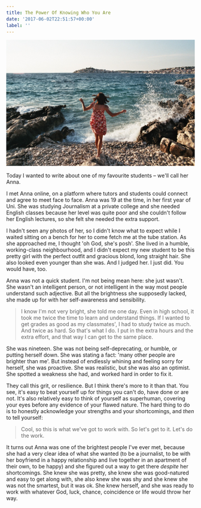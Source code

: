 ```yaml
---
title: The Power Of Knowing Who You Are
date: '2017-06-02T22:51:57+00:00'
label: ''
---
```

![](/uploads/2017/06/02/danka-peter-469.jpg)

Today I wanted to write about one of my favourite students – we'll call her Anna.

I met Anna online, on a platform where tutors and students could connect and agree to meet face to face. Anna was 19 at the time, in her first year of Uni. She was studying Journalism at a private college and she needed English classes because her level was quite poor and she couldn't follow her English lectures, so she felt she needed the extra support.

I hadn't seen any photos of her, so I didn't know what to expect while I waited sitting on a bench for her to come fetch me at the tube station. As she approached me, I thought 'oh God, she's posh'. She lived in a humble, working-class neighbourhood, and I didn't expect my new student to be this pretty girl with the perfect outfit and gracious blond, long straight hair. She also looked even younger than she was. And I judged her. I just did. You would have, too.

Anna was not a quick student. I'm not being mean here: she just wasn't. She wasn't an intelligent person, or not intelligent in the way most people understand such adjective. But all the brightness she supposedly lacked, she made up for with her self-awareness and sensibility.

>I know I'm not very bright, she told me one day. Even in high school, it took me twice the time to learn and understand things. If I wanted to get grades as good as my classmates', I had to study twice as much. And twice as hard. So that's what I do. I put in the extra hours and the extra effort, and that way I can get to the same place.

She was nineteen. She was not being self-deprecating, or humble, or putting herself down. She was stating a fact: 'many other people are brighter than me'. But instead of endlessly whining and feeling sorry for herself, she was proactive. She was realistic, but she was also an optimist. She spotted a weakness she had, and worked hard in order to fix it.

They call this grit, or resilience. But I think there's more to it than that. You see, it's easy to beat yourself up for things you can't do, have done or are not. It's also relatively easy to think of yourself as superhuman, covering your eyes before any evidence of your flawed nature. The hard thing to do is to honestly acknowledge your strengths and your shortcomings, and _then_ to tell yourself:

>Cool, so this is what we've got to work with. So let's get to it. Let's do the work.

It turns out Anna was one of the brightest people I've ever met, because she had a very clear idea of what she wanted (to be a journalist, to be with her boyfriend in a happy relationship and live together in an apartment of their own, to be happy) and she figured out a way to get there _despite_ her shortcomings. She knew she was pretty, she knew she was good-natured and easy to get along with, she also knew she was shy and she knew she was not the smartest, but it was ok. She knew herself, and she was ready to work with whatever God, luck, chance, coincidence or life would throw her way.